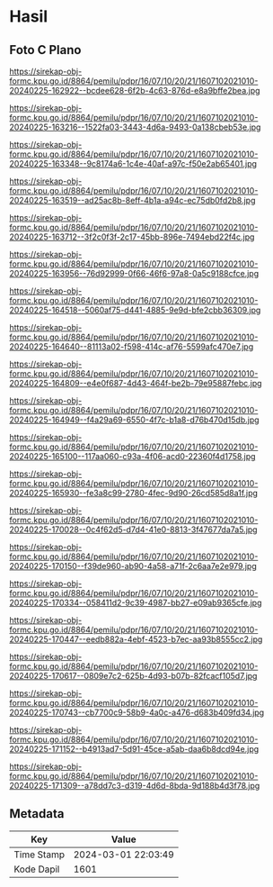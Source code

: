 # Hasil

## Foto C Plano

https://sirekap-obj-formc.kpu.go.id/8864/pemilu/pdpr/16/07/10/20/21/1607102021010-20240225-162922--bcdee628-6f2b-4c63-876d-e8a9bffe2bea.jpg

https://sirekap-obj-formc.kpu.go.id/8864/pemilu/pdpr/16/07/10/20/21/1607102021010-20240225-163216--1522fa03-3443-4d6a-9493-0a138cbeb53e.jpg

https://sirekap-obj-formc.kpu.go.id/8864/pemilu/pdpr/16/07/10/20/21/1607102021010-20240225-163348--9c8174a6-1c4e-40af-a97c-f50e2ab65401.jpg

https://sirekap-obj-formc.kpu.go.id/8864/pemilu/pdpr/16/07/10/20/21/1607102021010-20240225-163519--ad25ac8b-8eff-4b1a-a94c-ec75db0fd2b8.jpg

https://sirekap-obj-formc.kpu.go.id/8864/pemilu/pdpr/16/07/10/20/21/1607102021010-20240225-163712--3f2c0f3f-2c17-45bb-896e-7494ebd22f4c.jpg

https://sirekap-obj-formc.kpu.go.id/8864/pemilu/pdpr/16/07/10/20/21/1607102021010-20240225-163956--76d92999-0f66-46f6-97a8-0a5c9188cfce.jpg

https://sirekap-obj-formc.kpu.go.id/8864/pemilu/pdpr/16/07/10/20/21/1607102021010-20240225-164518--5060af75-d441-4885-9e9d-bfe2cbb36309.jpg

https://sirekap-obj-formc.kpu.go.id/8864/pemilu/pdpr/16/07/10/20/21/1607102021010-20240225-164640--81113a02-f598-414c-af76-5599afc470e7.jpg

https://sirekap-obj-formc.kpu.go.id/8864/pemilu/pdpr/16/07/10/20/21/1607102021010-20240225-164809--e4e0f687-4d43-464f-be2b-79e95887febc.jpg

https://sirekap-obj-formc.kpu.go.id/8864/pemilu/pdpr/16/07/10/20/21/1607102021010-20240225-164949--f4a29a69-6550-4f7c-b1a8-d76b470d15db.jpg

https://sirekap-obj-formc.kpu.go.id/8864/pemilu/pdpr/16/07/10/20/21/1607102021010-20240225-165100--117aa060-c93a-4f06-acd0-22360f4d1758.jpg

https://sirekap-obj-formc.kpu.go.id/8864/pemilu/pdpr/16/07/10/20/21/1607102021010-20240225-165930--fe3a8c99-2780-4fec-9d90-26cd585d8a1f.jpg

https://sirekap-obj-formc.kpu.go.id/8864/pemilu/pdpr/16/07/10/20/21/1607102021010-20240225-170028--0c4f62d5-d7d4-41e0-8813-3f47677da7a5.jpg

https://sirekap-obj-formc.kpu.go.id/8864/pemilu/pdpr/16/07/10/20/21/1607102021010-20240225-170150--f39de960-ab90-4a58-a71f-2c6aa7e2e979.jpg

https://sirekap-obj-formc.kpu.go.id/8864/pemilu/pdpr/16/07/10/20/21/1607102021010-20240225-170334--058411d2-9c39-4987-bb27-e09ab9365cfe.jpg

https://sirekap-obj-formc.kpu.go.id/8864/pemilu/pdpr/16/07/10/20/21/1607102021010-20240225-170447--eedb882a-4ebf-4523-b7ec-aa93b8555cc2.jpg

https://sirekap-obj-formc.kpu.go.id/8864/pemilu/pdpr/16/07/10/20/21/1607102021010-20240225-170617--0809e7c2-625b-4d93-b07b-82fcacf105d7.jpg

https://sirekap-obj-formc.kpu.go.id/8864/pemilu/pdpr/16/07/10/20/21/1607102021010-20240225-170743--cb7700c9-58b9-4a0c-a476-d683b409fd34.jpg

https://sirekap-obj-formc.kpu.go.id/8864/pemilu/pdpr/16/07/10/20/21/1607102021010-20240225-171152--b4913ad7-5d91-45ce-a5ab-daa6b8dcd94e.jpg

https://sirekap-obj-formc.kpu.go.id/8864/pemilu/pdpr/16/07/10/20/21/1607102021010-20240225-171309--a78dd7c3-d319-4d6d-8bda-9d188b4d3f78.jpg


## Metadata

| Key        | Value               |
| ---------- | ------------------- |
| Time Stamp | 2024-03-01 22:03:49 |
| Kode Dapil | 1601                |



